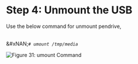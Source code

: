 # Step 4: Unmount the USB

Use the below command for unmount pendrive,

\
&#xNAN;_`# umount /tmp/media`_

![Figure 31: umount Command](broken-reference)
